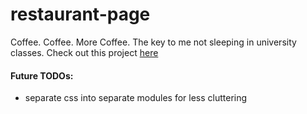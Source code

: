 # restaurant-page
Coffee. Coffee. More Coffee. The key to me not sleeping in university classes. Check out this project [here](https://therealfake.github.io/restaurant-page/)

#### Future TODOs:
- separate css into separate modules for less cluttering
